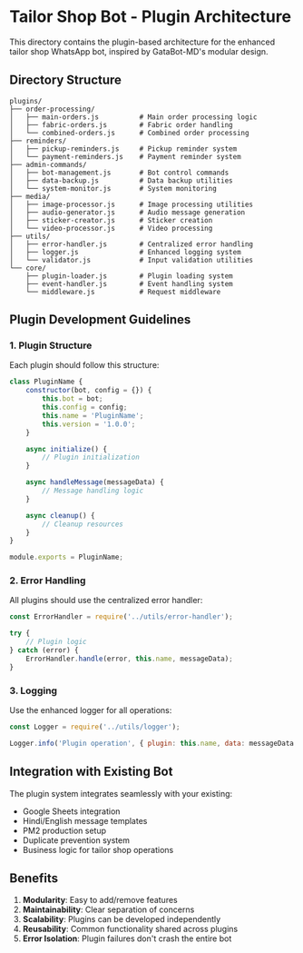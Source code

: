 # Tailor Shop Bot - Plugin Architecture

This directory contains the plugin-based architecture for the enhanced tailor shop WhatsApp bot, inspired by GataBot-MD's modular design.

## Directory Structure

```
plugins/
├── order-processing/
│   ├── main-orders.js          # Main order processing logic
│   ├── fabric-orders.js        # Fabric order handling
│   └── combined-orders.js      # Combined order processing
├── reminders/
│   ├── pickup-reminders.js     # Pickup reminder system
│   └── payment-reminders.js    # Payment reminder system
├── admin-commands/
│   ├── bot-management.js       # Bot control commands
│   ├── data-backup.js          # Data backup utilities
│   └── system-monitor.js       # System monitoring
├── media/
│   ├── image-processor.js      # Image processing utilities
│   ├── audio-generator.js      # Audio message generation
│   ├── sticker-creator.js      # Sticker creation
│   └── video-processor.js      # Video processing
├── utils/
│   ├── error-handler.js        # Centralized error handling
│   ├── logger.js               # Enhanced logging system
│   └── validator.js            # Input validation utilities
└── core/
    ├── plugin-loader.js        # Plugin loading system
    ├── event-handler.js        # Event handling system
    └── middleware.js           # Request middleware
```

## Plugin Development Guidelines

### 1. Plugin Structure
Each plugin should follow this structure:
```javascript
class PluginName {
    constructor(bot, config = {}) {
        this.bot = bot;
        this.config = config;
        this.name = 'PluginName';
        this.version = '1.0.0';
    }

    async initialize() {
        // Plugin initialization
    }

    async handleMessage(messageData) {
        // Message handling logic
    }

    async cleanup() {
        // Cleanup resources
    }
}

module.exports = PluginName;
```

### 2. Error Handling
All plugins should use the centralized error handler:
```javascript
const ErrorHandler = require('../utils/error-handler');

try {
    // Plugin logic
} catch (error) {
    ErrorHandler.handle(error, this.name, messageData);
}
```

### 3. Logging
Use the enhanced logger for all operations:
```javascript
const Logger = require('../utils/logger');

Logger.info('Plugin operation', { plugin: this.name, data: messageData });
```

## Integration with Existing Bot

The plugin system integrates seamlessly with your existing:
- Google Sheets integration
- Hindi/English message templates
- PM2 production setup
- Duplicate prevention system
- Business logic for tailor shop operations

## Benefits

1. **Modularity**: Easy to add/remove features
2. **Maintainability**: Clear separation of concerns
3. **Scalability**: Plugins can be developed independently
4. **Reusability**: Common functionality shared across plugins
5. **Error Isolation**: Plugin failures don't crash the entire bot
